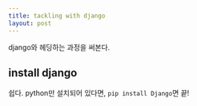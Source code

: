 ```yaml
---
title: tackling with django
layout: post
---
```


django와 헤딩하는 과정을 써본다.

## install django

쉽다. python만 설치되어 있다면, ``pip install Django``면 끝!

